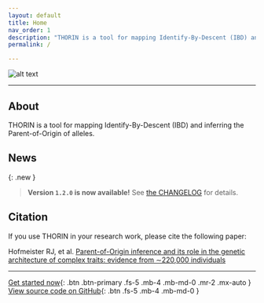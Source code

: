 ```yaml
---
layout: default
title: Home
nav_order: 1
description: "THORIN is a tool for mapping Identify-By-Descent (IBD) and inferring the Parent-of-Origin of alleles."
permalink: /

---
```


![alt text](https://github.com/odelaneau/shapeit5/blob/main/docs/assets/images/branding/shapeit5_logo.png?raw=true)

<!---
# SHAPEIT5
{: .fs-9 .fw-500 }
-->

<!---
**T**arget **H**aplotype **OR**igin **I**nference version **1.2**
{: .fs-5 }
-->

---

## About

THORIN is a tool for mapping Identify-By-Descent (IBD) and inferring the Parent-of-Origin of alleles.

## News

{: .new }
> **Version `1.2.0` is now available!**
> See [the CHANGELOG](https://github.com/odelaneau/shapeit5/blob/main/docs/CHANGELOG.md) for details.


## Citation

If you use THORIN in your research work, please cite the following paper:

Hofmeister RJ, et al. [Parent-of-Origin inference and its role in the genetic architecture of complex traits: evidence from ∼220,000 individuals](https://www.medrxiv.org/content/10.1101/2024.12.03.24318392v1)

---

[Get started now](#getting-started){: .btn .btn-primary .fs-5 .mb-4 .mb-md-0 .mr-2 .mx-auto }
[View source code on GitHub](https://github.com/odelaneau/shapeit5){: .btn .fs-5 .mb-4 .mb-md-0 }



